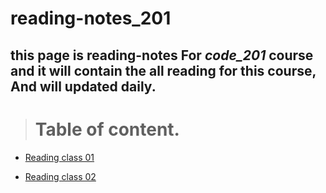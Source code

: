 # reading-notes_201
## **this page is reading-notes For *code_201* course and it will contain the all reading for this course, And will updated daily.**

> # Table of content.

* [Reading class 01](Reading_notes_201_01.md)

* [Reading class 02](Reading_notes_201_02.md)